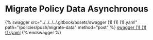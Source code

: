 # Migrate Policy Data Asynchronous



{% swagger src="../../../../.gitbook/assets/swagger (1) (1) (1).yaml" path="/policies/push/migrate-data" method="post" %}
[swagger (1) (1) (1).yaml](<../../../../.gitbook/assets/swagger (1) (1) (1).yaml>)
{% endswagger %}
